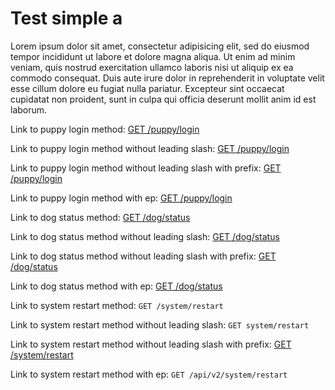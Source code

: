 # Test simple a

Lorem ipsum dolor sit amet, consectetur adipisicing elit, sed do eiusmod
tempor incididunt ut labore et dolore magna aliqua. Ut enim ad minim veniam,
quis nostrud exercitation ullamco laboris nisi ut aliquip ex ea commodo
consequat. Duis aute irure dolor in reprehenderit in voluptate velit esse
cillum dolore eu fugiat nulla pariatur. Excepteur sint occaecat cupidatat non
proident, sunt in culpa qui officia deserunt mollit anim id est laborum.

Link to puppy login method: [GET /puppy/login](http://example.com/#puppy-content-get-puppylogin)

Link to puppy login method without leading slash: [GET /puppy/login](http://example.com/#puppy-content-get-puppylogin)

Link to puppy login method without leading slash with prefix: [GET /puppy/login](http://example.com/#puppy-content-get-puppylogin)


Link to puppy login method with ep: [GET /puppy/login](http://example.com/#puppy-content-get-puppylogin)


Link to dog status method: [GET /dog/status](http://example.com/#puppy-content-get-apiv2dogstatus)

Link to dog status method without leading slash: [GET /dog/status](http://example.com/#puppy-content-get-apiv2dogstatus)

Link to dog status method without leading slash with prefix: [GET /dog/status](http://example.com/#puppy-content-get-apiv2dogstatus)

Link to dog status method with ep: [GET /dog/status](http://example.com/#puppy-content-get-apiv2dogstatus)


Link to system restart method: `GET /system/restart`

Link to system restart method without leading slash: `GET system/restart`

Link to system restart method without leading slash with prefix: [GET /system/restart](http://example.com/#puppy-content-get-systemrestart)

Link to system restart method with ep: `GET /api/v2/system/restart`
